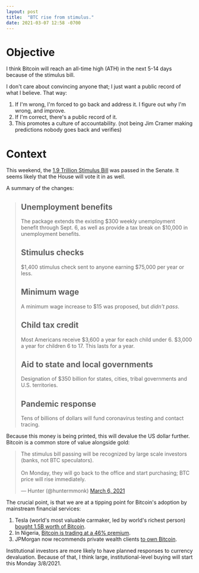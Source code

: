 ```yaml
---
layout: post
title:  "BTC rise from stimulus."
date: 2021-03-07 12:58 -0700
---
```


# Objective
I think Bitcoin will reach an all-time high (ATH) in the next 5-14 days because of the stimulus bill. 

I don't care about convincing anyone that; I just want a public record of what I believe. That way:

1. If I'm wrong, I'm forced to go back and address it. I figure out why I'm wrong, and improve.
2. If I'm correct, there's a public record of it.
3. This promotes a culture of accountability. (not being Jim Cramer making predictions nobody goes back and verifies)

# Context
This weekend, the [1.9 Trillion Stimulus Bill](https://www.washingtonpost.com/us-policy/2021/03/05/stimulus-explainer-basics-checks-unemployment-taxes-spending/) was passed in the Senate. It seems likely that the House will vote it in as well.

A summary of the changes:

>## Unemployment benefits
>The package extends the existing $300 weekly unemployment benefit through Sept. 6, as well as provide a tax break on $10,000 in unemployment benefits.
>
>## Stimulus checks
>$1,400 stimulus check sent to anyone earning $75,000 per year or less.
>
>## Minimum wage
>A minimum wage increase to $15 was proposed, but *didn't pass*.
>
>## Child tax credit
>Most Americans receive $3,600 a year for each child under 6. $3,000 a year for children 6 to 17. This lasts for a year.
>
>## Aid to state and local governments
>Designation of $350 billion for states, cities, tribal governments and U.S. territories.
>
>## Pandemic response
>Tens of billions of dollars will fund coronavirus testing and contact tracing.

Because this money is being printed, this will devalue the US dollar further. Bitcoin is a common store of value alongside gold:

<blockquote class="twitter-tweet"><p lang="en" dir="ltr">The stimulus bill passing will be recognized by large scale investors (banks, not BTC speculators).<br><br>On Monday, they will go back to the office and start purchasing; BTC price will rise immediately.</p>&mdash; Hunter (@huntermmonk) <a href="https://twitter.com/huntermmonk/status/1368268832658186240?ref_src=twsrc%5Etfw">March 6, 2021</a></blockquote> <script async src="https://platform.twitter.com/widgets.js" charset="utf-8"></script>

The crucial point, is that we are at a tipping point for Bitcoin's adoption by mainstream financial services:

1. Tesla (world's most valuable carmaker, led by world's richest person) [bought 1.5B worth of Bitcoin](https://www.cnbc.com/2021/02/08/tesla-buys-1point5-billion-in-bitcoin.html).
2. In Nigeria, [Bitcoin is trading at a 46% premium](https://www.coindesk.com/bitcoin-is-trading-at-a-46-premium-on-luno-nigeria-after-central-bank-ban).
3. JPMorgan now recommends private wealth clients [to own Bitcoin](https://www.theblockcrypto.com/post/97257/jp-morgan-bitcoin-deck-private-client).

Institutional investors are more likely to have planned responses to currency devaluation. Because of that, I think large, institutional-level buying will start this Monday 3/8/2021.

